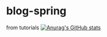 # blog-spring
from tutorials
[![Anurag's GitHub stats](https://github-readme-stats.vercel.app/api?username=mariazinchyn)](https://github.com/mariazinchyn/github-readme-stats)
